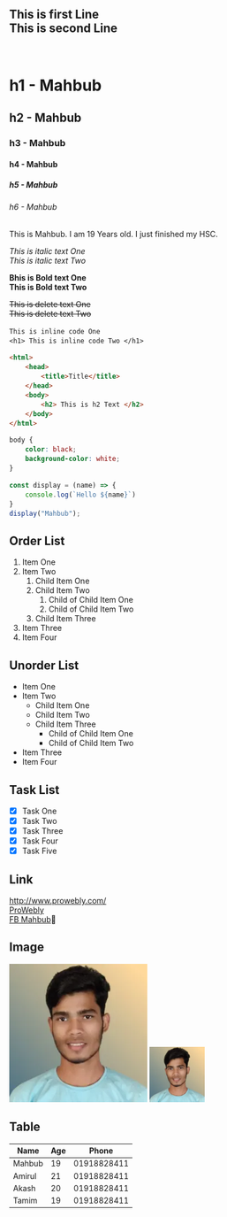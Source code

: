 <!-- This is comment -->

This is first Line  
This is second Line
---

<br>

# h1 - Mahbub
## h2 - Mahbub
### h3 - Mahbub
#### h4 - Mahbub
##### h5 - Mahbub
###### h6 - Mahbub

<p> This is Mahbub. I am 19 Years old. I just finished my HSC. </p>

<i> This is italic text One </i>  
_This is italic text Two_  

<b> Bhis is Bold text One </b>  
__This is Bold text Two__

<del> This is delete text One </del>  
~~This is delete text Two~~

`This is inline code One`  
`<h1> This is inline code Two </h1>`

```html
<html>
    <head>
        <title>Title</title>
    </head>
    <body>
        <h2> This is h2 Text </h2>
    </body>
</html>
```
```css
body {
    color: black;
    background-color: white; 
}
```
```javascript
const display = (name) => {
    console.log(`Hello ${name}`)
}
display("Mahbub");
```

## Order List
1. Item One
2. Item Two
    1. Child Item One
    2. Child Item Two
        1. Child of Child Item One
        2. Child of Child Item Two
    3. Child Item Three
3. Item Three
4. Item Four


## Unorder List
- Item One
- Item Two
    - Child Item One
    - Child Item Two
    - Child Item Three
        - Child of Child Item One
        - Child of Child Item Two
- Item Three
- Item Four


## Task List
- [x] Task One
- [x] Task Two
- [x] Task Three
- [x] Task Four
- [x] Task Five

## Link
http://www.prowebly.com/  
[ProWebly](http://www.prowebly.com/)  
[FB Mahbub]🙂

## Image
![Mahbub](profile.webp)
<img src="profile.webp" alt="Mahbub" width="100px">

## Table
| Name | Age | Phone |
| ---- | --- | ----- |
| Mahbub | 19 | 01918828411 |
| Amirul | 21 | 01918828411 |
| Akash | 20 | 01918828411 |
| Tamim | 19 | 01918828411 |







<!-- All link here -->
[FB Mahbub]:https://www.facebook.com/pdmahbub/